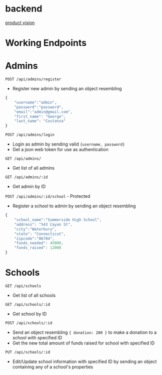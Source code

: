 # backend

[product vision](https://www.notion.so/dislersd/Product-Vision-8650648b724a4bb6b6062270da8ffdb8)

# Working Endpoints

# Admins

`POST /api/admins/register`

- Register new admin by sending an object resembling
```js
{
	"username":"admin",
	"password":"password",
	"email":"admin@gmail.com",
	"first_name": "George",
	"last_name": "Costanza"
}
```



`POST /api/admins/login`

- Login as admin by sending valid ```{username, password}```
- Get a json web token for use as authentication

`GET /api/admins/`

- Get list of all admins

`GET /api/admins/:id`

- Get admin by ID

`POST /api/admins/:id/school` - Protected

- Register a school to admin by sending an object resembling
```js
{
	"school_name":"Summerside High School",
	"address": "543 Cayan St",
	"city":"Waterbury",
	"state": "Connecticut",
	"zipcode":"06704",
	"funds_needed": 45000,
	"funds_raised": 12000
}
```

# Schools

`GET /api/schools`

- Get list of all schools

`GET /api/schools/:id`

- Get school by ID

`POST /api/schools/:id`

- Send an object resembling `{ donation: 200 }` to make a donation to a school with specified ID
- Get the new total amount of funds raised for school with specified ID

`PUT /api/schools/:id`

- Edit/Update school information with specified ID by sending an object containing any of a school's properties

